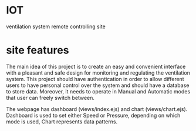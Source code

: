 # IOT

ventilation system remote controlling site

# site features
The main idea of this project is to create an easy and convenient interface with a pleasant and safe design for monitoring and regulating the ventilation system. This project should have authentication in order to allow different users to have personal control over the system and should have a database to store data. Moreover, it needs to operate in Manual and Automatic modes that user can freely switch between.

The webpage has dashboard (views/index.ejs) and chart (views/chart.ejs). Dashboard is used to set either Speed or Pressure, depending on which mode is used, Chart represents data patterns.
